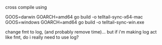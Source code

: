 cross compile using

GOOS=darwin GOARCH=amd64 go build -o telltail-sync-x64-mac
GOOS=windows GOARCH=amd64 go build -o telltail-sync-win.exe

change fmt to log, (and probably remove time)... but if i'm making log act like fmt, do i really need to use log?
